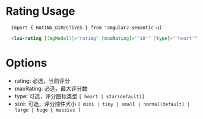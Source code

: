 # Rating Usage

```typesctript
  import { RATING_DIRECTIVES } from 'angular2-semantic-ui'
```
```html
  <lsu-rating [(ngModel)]="rating" [maxRating]="'10'" [type]="'heart'" [size]="'huge'"></lsu-rating>
```

# Options
- rating: 必选，当前评分
- maxRating: 必选，最大评分数
- type: 可选，评分图标类型 `[ heart | star(default)]`
- size: 可选，评分控件大小 `[ mini | tiny | small | normal(default) | large | huge | massive ]`